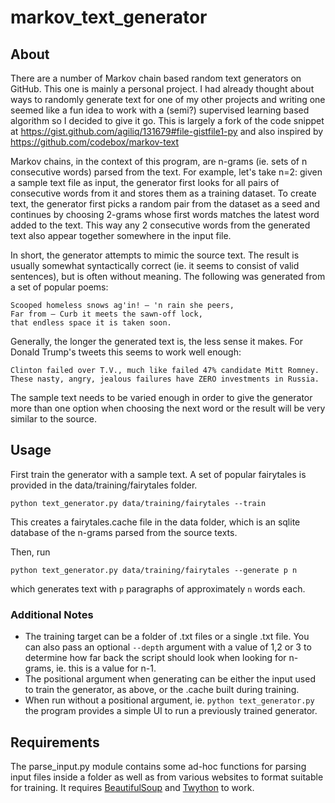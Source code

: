 # markov_text_generator

## About
There are a number of Markov chain based random text generators on GitHub. This one is mainly a personal project. I had already thought about ways to randomly generate text for one of my other projects and writing one seemed like a fun idea to work with a (semi?) supervised learning based algorithm so I decided to give it go. This is largely a fork of the code snippet at https://gist.github.com/agiliq/131679#file-gistfile1-py and also inspired by https://github.com/codebox/markov-text

Markov chains, in the context of this program, are n-grams (ie. sets of n consecutive words) parsed from the text. For example, let's take n=2: given a sample text file as input, the generator first looks for all pairs of consecutive words from it and stores them as a training dataset. To create text, the generator first picks a random pair from the dataset as a seed and continues by choosing 2-grams whose first words matches the latest word added to the text. This way any 2 consecutive words from the generated text also appear together somewhere in the input file.

In short, the generator attempts to mimic the source text. The result is usually somewhat syntactically correct (ie. it seems to consist of valid sentences), but is often without meaning. The following was generated from a set of popular poems:
```
Scooped homeless snows ag'in! — 'n rain she peers,
Far from — Curb it meets the sawn-off lock,
that endless space it is taken soon.
```
Generally, the longer the generated text is, the less sense it makes. For Donald Trump's tweets this seems to work well enough:
```
Clinton failed over T.V., much like failed 47% candidate Mitt Romney.
These nasty, angry, jealous failures have ZERO investments in Russia.
```
The sample text needs to be varied enough in order to give the generator more than one option when choosing the next word or the result will be very similar to the source.

## Usage
First train the generator with a sample text. A set of popular fairytales is provided in the data/training/fairytales folder.
```
python text_generator.py data/training/fairytales --train
```
This creates a fairytales.cache file in the data folder, which is an sqlite database of the n-grams parsed from the source texts.

Then, run
```
python text_generator.py data/training/fairytales --generate p n
```
which generates text with ```p``` paragraphs of approximately ```n``` words each.

### Additional Notes
 * The training target can be a folder of .txt files or a single .txt file. You can also pass an optional ```--depth``` argument with a value of 1,2 or 3 to determine how far back the script should look when looking for n-grams, ie. this is a value for n-1.
 * The positional argument when generating can be either the input used to train the generator, as above, or the .cache built during training.
 * When run without a positional argument, ie. ```python text_generator.py``` the program provides a simple UI to run a previously trained generator.

 
## Requirements
The parse_input.py module contains some ad-hoc functions for parsing input files inside a folder as well as from various websites to format suitable for training. It requires [BeautifulSoup](https://www.crummy.com/software/BeautifulSoup/bs4/doc/) and [Twython](https://twython.readthedocs.io/en/latest/usage/install.html) to work.
